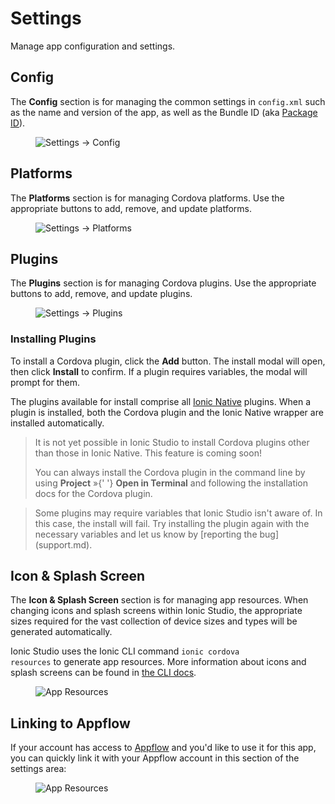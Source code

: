 # Settings

Manage app configuration and settings.

## Config

The **Config** section is for managing the common settings in `config.xml` such as the name and version of the app, as well as the Bundle ID (aka [Package ID](../reference/glossary.md#package-id)).

<figure>
  <img alt="Settings -> Config" src="/img/studio/2/ss-settings.png" />
</figure>

## Platforms

The **Platforms** section is for managing Cordova platforms. Use the appropriate buttons to add, remove, and update platforms.

<figure>
  <img alt="Settings -> Platforms" src="/img/studio/2/ss-settings-platforms.png" />
</figure>

## Plugins

The **Plugins** section is for managing Cordova plugins. Use the appropriate buttons to add, remove, and update plugins.

<figure>
  <img alt="Settings -> Plugins" src="/img/studio/2/ss-settings-plugins.png" />
</figure>

### Installing Plugins

To install a Cordova plugin, click the **Add** button. The install modal will open, then click **Install** to confirm. If a plugin requires variables, the modal will prompt for them.

The plugins available for install comprise all [Ionic Native](../native.md) plugins. When a plugin is installed, both the Cordova plugin and the Ionic Native wrapper are installed automatically.

<blockquote>
  <p>
    It is not yet possible in Ionic Studio to install Cordova plugins other than those in Ionic Native. This feature is
    coming soon!
  </p>
  <p>
    You can always install the Cordova plugin in the command line by using <strong>Project</strong> &raquo;{' '}
    <strong>Open in Terminal</strong> and following the installation docs for the Cordova plugin.
  </p>
</blockquote>

<blockquote>
  Some plugins may require variables that Ionic Studio isn't aware of. In this case, the install will fail. Try
  installing the plugin again with the necessary variables and let us know by [reporting the bug](support.md).
</blockquote>

## Icon & Splash Screen

The **Icon & Splash Screen** section is for managing app resources. When changing icons and splash screens within Ionic Studio, the appropriate sizes required for the vast collection of device sizes and types will be generated automatically.

Ionic Studio uses the Ionic CLI command <code>ionic cordova resources</code> to generate app resources. More information about icons and splash screens can be found in [the CLI docs](../cli/commands/cordova-resources.md).

<figure>
  <img alt="App Resources" src="/img/studio/2/ss-settings-resources.png" />
</figure>

## Linking to Appflow

If your account has access to [Appflow](https://ionic.io/appflow) and you'd like to use it for this app, you can quickly link it with your Appflow account in this section of the settings area:

<figure>
  <img alt="App Resources" src="/img/studio/2/ss-settings-appflow.png" />
</figure>
